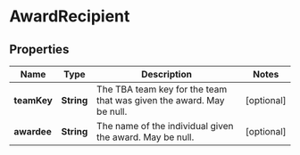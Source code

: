 
# AwardRecipient

## Properties
Name | Type | Description | Notes
------------ | ------------- | ------------- | -------------
**teamKey** | **String** | The TBA team key for the team that was given the award. May be null. |  [optional]
**awardee** | **String** | The name of the individual given the award. May be null. |  [optional]



